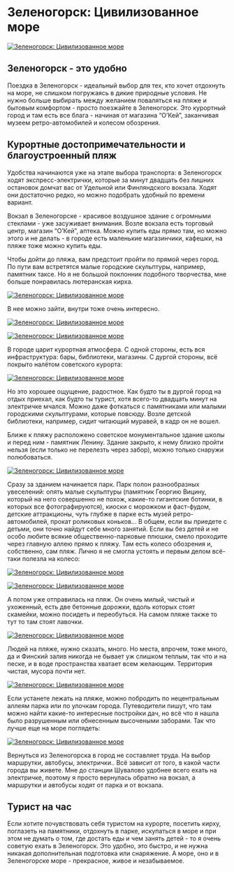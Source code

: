 # Зеленогорск: Цивилизованное море

[![Зеленогорск: Цивилизованное море](photos/01.jpg)](photos/01.jpg)

## Зеленогорск - это удобно

Поездка в Зеленогорск - идеальный выбор для тех, кто хочет отдохнуть на море, не слишком погружаясь в дикие природные условия. Не нужно больше выбирать между желанием поваляться на пляже и бытовым комфортом - просто поезжайте в Зеленогорск. Это курортный город и там есть все блага - начиная от магазина “О’Кей”, заканчивая музеем ретро-автомобилей и колесом обозрения.

## Курортные достопримечательности и благоустроенный пляж

Удобства начинаются уже на этапе выбора транспорта: в Зеленогорск ходят экспресс-электрички, которые за минут двадцать без лишних остановок домчат вас от Удельной или Финляндского вокзала. Ходят они достаточно редко, но можно подобрать удобный по времени вариант.

Вокзал в Зеленогорске - красивое воздушное здание с огромными стеклами - уже засуживает внимания. Возле вокзала есть торговый центр, магазин “О’Кей”, аптека. Можно купить еды прямо там, но можно этого и не делать - в городе есть маленькие магазинчики, кафешки, на пляже тоже можно купить еды.

Чтобы дойти до пляжа, вам предстоит пройти по прямой через город. По пути вам встретятся малые городские скульптуры, например, памятник таксе. Но я не большой поклонник подобного творчества, мне больше понравилась лютеранская кирха.

[![Зеленогорск: Цивилизованное море](photos/02.jpg)](photos/02.jpg)

В нее можно зайти, внутри тоже очень интересно.

[![Зеленогорск: Цивилизованное море](photos/03.jpg)](photos/03.jpg)

[![Зеленогорск: Цивилизованное море](photos/04.jpg)](photos/04.jpg)

В городе царит курортная атмосфера. С одной стороны, есть вся инфраструктура: бары, библиотеки, магазины. С дургой стороны, всё покрыто налётом советского курорта:

[![Зеленогорск: Цивилизованное море](photos/05.jpg)](photos/05.jpg)

Но это хорошее ощущение, радостное. Как будто ты в дургой город на отдых приехал, как будто ты турист, хотя всего-то двадцать минут на электричке мчался. Можно даже фоткаться с памятниками или малыми городскими скульптурами, которые повсюду. Возле детской библиотеки, например, сидит читающий муравей, в кадр он не вошел.

Ближе к пляжу расположено советское монументальное здание школы и перед ним - памятник Ленину. Здание закрыто, к нему близко пройти нельзя (если только не перелезть через забор), можно только снаружи полюбоваться.

[![Зеленогорск: Цивилизованное море](photos/06.jpg)](photos/06.jpg)

Сразу за зданием начинается парк. Парк полон разнообразных увеселений: опять малые скульптуры (памятник Георгию Вицину, который на него совершенно не похож, какие-то гигантские ботинки, в которых все фотографируются), киоски с морожком и фаст-фудом, детские аттракционы, чуть глубже в парке есть музей ретро-автомобилей, прокат роликовых коньков… В общем, если вы приедете с детьми, они точно найдут себе много занятий. Если вы без детей и не особо любите всякие общественно-парковые плюшки, смело проходите через главную аллею прямо к пляжу. Там есть колесо обозрения и, собственно, сам пляж. Лично я не смогла устоять и первым делом всё-таки полезла на колесо:

[![Зеленогорск: Цивилизованное море](photos/07.jpg)](photos/07.jpg)

[![Зеленогорск: Цивилизованное море](photos/08.jpg)](photos/08.jpg)

А потом уже отправилась на пляж. Он очень милый, чистый и ухоженный, есть две бетонные дорожки, вдоль которых стоят скамейки, можно посидеть и переобуться. На самом пляже также то тут то там стоят лавочки.

[![Зеленогорск: Цивилизованное море](photos/09.jpg)](photos/09.jpg)

Людей на пляже, нужно сказать, много. Но места, впрочем, тоже много, да и Финский залив никогда не бывает уж слишком теплым, так что и на песке, и в воде пространства хватает всем желающим. Территория чистая, мусора почти нет.

[![Зеленогорск: Цивилизованное море](photos/10.jpg)](photos/10.jpg)

Если устанете лежать на пляже, можно побродить по нецентральным аллеям парка или по улочкам города. Путеводители пишут, что там можно найти какие-то интересные постройки дач, но всё что я нашла было разрушенным или обнесенным высочеными заборами. Так что лучше еще на море поглядеть:

[![Зеленогорск: Цивилизованное море](photos/11.jpg)](photos/11.jpg)

Вернуться из Зеленогорска в город не составляет труда. На выбор маршрутки, автобусы, электрички.. Всё зависит от того, в какой части города вы живете. Мне до станции Шувалово удобнее всего ехать на электричке, поэтому я просто вернулась обратно на вокзал, а маршрутки и автобусы ходят от парка и от вокзала.

## Турист на час

Если хотите почувствовать себя туристом на курорте, посетить кирху, поглазеть на памятники, отдохнуть в парке, искупаться в море и при этом не думать о том, где достать еды и чем занять детей - то я очень советую ехать в Зеленогорск. Это удобно, это быстро, и не нужна никакая дополнительная подготовка или снаряжение. А море, оно и в Зеленогорске море - прекрасное, живое и незабываемое.